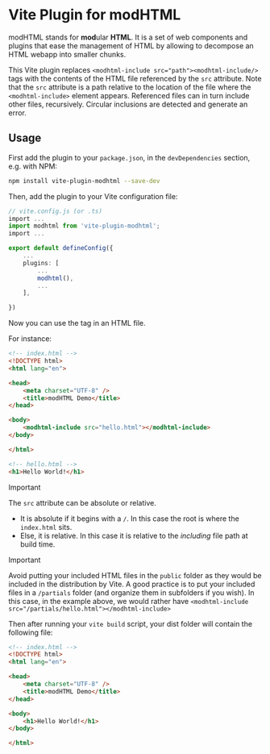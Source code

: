 # Vite Plugin for modHTML

modHTML stands for **mod**ular **HTML**. It is a set of web components and plugins that ease the management of HTML by allowing to decompose an HTML webapp into smaller chunks.

This Vite plugin replaces `<modhtml-include src="path"><modhtml-include/>` tags with the contents of the HTML file referenced by the `src` attribute. Note that the `src` attribute is a path relative to the location of the file where the `<modhtml-include>` element appears. Referenced files can in turn include other files, recursively. Circular inclusions are detected and generate an error.

## Usage

First add the plugin to your `package.json`, in the `devDependencies` section, e.g. with NPM:

```bash
npm install vite-plugin-modhtml --save-dev
```

Then, add the plugin to your Vite configuration file:

```ts
// vite.config.js (or .ts)
import ...
import modhtml from 'vite-plugin-modhtml';
import ...

export default defineConfig({
    ...
    plugins: [
        ...
        modhtml(),
        ...
    ],

})
```

Now you can use the <modhtml-include> tag in an HTML file.

For instance:

```html
<!-- index.html -->
<!DOCTYPE html>
<html lang="en">

<head>
    <meta charset="UTF-8" />
    <title>modHTML Demo</title>
</head>

<body>
    <modhtml-include src="hello.html"></modhtml-include>
</body>

</html>

<!-- hello.html -->
<h1>Hello World!</h1>
```

> [!IMPORTANT]
> The `src` attribute can be absolute or relative.
> - It is absolute if it begins with a `/`. In this case the root is where the `index.html` sits.
> - Else, it is relative. In this case it is relative to the _including_ file path at build time.

> [!IMPORTANT]
> Avoid putting your included HTML files in the `public` folder as they would be included in the distribution by Vite. A good practice is to put your included files in a `/partials` folder (and organize them in subfolders if you wish). In this case, in the example above, we would rather have `<modhtml-include src="/partials/hello.html"></modhtml-include>`

Then after running your `vite build` script, your dist folder will contain the following file:

```html
<!-- index.html -->
<!DOCTYPE html>
<html lang="en">

<head>
    <meta charset="UTF-8" />
    <title>modHTML Demo</title>
</head>

<body>
    <h1>Hello World!</h1>
</body>

</html>
```





